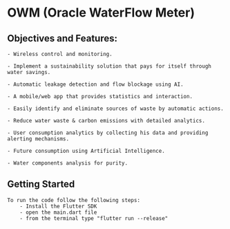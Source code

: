 # OWM (Oracle WaterFlow Meter)

## Objectives and Features:

    - Wireless control and monitoring.
    
    - Implement a sustainability solution that pays for itself through water savings.
    
    - Automatic leakage detection and flow blockage using AI.
    
    - A mobile/web app that provides statistics and interaction.
    
    - Easily identify and eliminate sources of waste by automatic actions.
    
    - Reduce water waste & carbon emissions with detailed analytics.

    - User consumption analytics by collecting his data and providing alerting mechanisms.
    
    - Future consumption using Artificial Intelligence.
    
    - Water components analysis for purity.

## Getting Started

    To run the code follow the following steps:
        - Install the Flutter SDK
        - open the main.dart file
        - from the terminal type "flutter run --release"